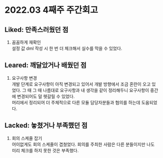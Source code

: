 
# 2022.03 4째주 주간회고

## Liked: 만족스러웠던 점

1. 꼼꼼하게 재확인  
설정 값 dml 작성 시 한 번 더 체크해서 실수를 막을 수 있었다.

## Leared: 깨달았거나 배웠던 점

1. 요구사항 변경  
개발 단계로 요구사항이 아직 변경되고 있어서 개발 방향에서 조금 혼란이 오고 있었다. 그 때 그 때 나름대로 요구사항과 내 생각을 같이 정리해두니 요구사항이 중간에 변경되어도 덜 헷갈릴 수 있었다.  
머리에서 정리되어 더 주체적으로 다른 모듈 담당자분들과 협의를 하는데 도움되었다.

## Lacked: 놓쳤거나 부족했던 점

1. 회의 스케줄 잡기  
어이없게도 회의 스케줄이 겹쳤었다. 회의를 주최한 사람은 다른 분들이지만 나도 미리 체크를 하지 못한 것은 부족했다.

